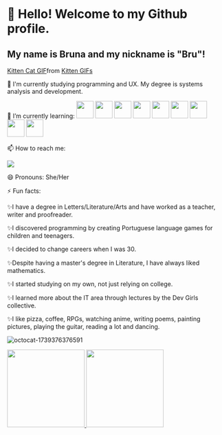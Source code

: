 # 👋 Hello! Welcome to my Github profile.
## My name is Bruna and my nickname is "Bru"!

<div class="tenor-gif-embed" data-postid="5751430" data-share-method="host" data-aspect-ratio="1" data-width="100%"><a href="https://tenor.com/view/kitten-cat-typing-typing-cat-gif-5751430">Kitten Cat GIF</a>from <a href="https://tenor.com/search/kitten-gifs">Kitten GIFs</a></div> <script type="text/javascript" async src="https://tenor.com/embed.js"></script>

🔭 I'm currently studying programming and UX. My degree is systems analysis and development.

🌱 I’m currently learning:
<img src="https://cdn.jsdelivr.net/gh/devicons/devicon@latest/icons/java/java-original.svg" width="40" height="40"/> <img src="https://cdn.jsdelivr.net/gh/devicons/devicon@latest/icons/javascript/javascript-original.svg" width="40" height="40"/> <img src="https://cdn.jsdelivr.net/gh/devicons/devicon@latest/icons/css3/css3-original.svg" width="40" height="40"/> <img src="https://cdn.jsdelivr.net/gh/devicons/devicon@latest/icons/html5/html5-original.svg" width="40" height="40"/> <img src="https://cdn.jsdelivr.net/gh/devicons/devicon@latest/icons/python/python-original.svg" width="40" height="40"/> <img src="https://cdn.jsdelivr.net/gh/devicons/devicon@latest/icons/git/git-original.svg" width="40" height="40"/> <img src="https://cdn.jsdelivr.net/gh/devicons/devicon@latest/icons/github/github-original.svg" width="40" height="40"/> <img src="https://cdn.jsdelivr.net/gh/devicons/devicon@latest/icons/vscode/vscode-original.svg" width="40" height="40"/> <img src="https://cdn.jsdelivr.net/gh/devicons/devicon@latest/icons/figma/figma-original.svg" width="40" height="40"/>
        
📫 How to reach me:
<div>
<a href="https://www.linkedin.com/in/bruna-santiago-dos-reis-escrita" target="_blank"><img loading="lazy" src="https://img.shields.io/badge/-LinkedIn-%230077B5?style=for-the-badge&logo=linkedin&logoColor=white" target="_blank"></a>   
</div>

😄 Pronouns: She/Her

⚡ Fun facts: 

✨I have a degree in Letters/Literature/Arts and have worked as a teacher, writer and proofreader.

✨I discovered programming by creating Portuguese language games for children and teenagers.

✨I decided to change careers when I was 30.

✨Despite having a master's degree in Literature, I have always liked mathematics.

✨I started studying on my own, not just relying on college.

✨I learned more about the IT area through lectures by the Dev Girls collective.

✨I like pizza, coffee, RPGs, watching anime, writing poems, painting pictures, playing the guitar, reading a lot and dancing.

![octocat-1739376376591](https://github.com/user-attachments/assets/36616f4d-a2e6-404e-9272-1b6c828e3344)

<div>
<a href="https://github.com/brunasdr9412">
<img loading="lazy" height="180em" src="https://github-readme-stats.vercel.app/api/top-langs/?username=brunasdr9412&layout=compact&langs_count=7&theme=dracula"/>
<img loading="lazy" height="180em" src="https://github-readme-stats.vercel.app/api?username=brunasdr9412&show_icons=true&theme=dracula&include_all_commits=true&count_private=true"/>
</div>


